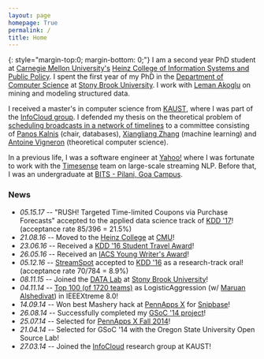 ```yaml
---
layout: page
homepage: True
permalink: /
title: Home
---
```


{: style="margin-top:0; margin-bottom: 0;"}
I am a second year PhD student at [Carnegie Mellon University's][12]
[Heinz College of Information Systems and Public Policy][13].
I spent the first year of my PhD in the [Department of Computer Science][14]
at [Stony Brook University][9]. I work with [Leman Akoglu][10] on mining and
modeling structured data.

I received a master's in computer science from [KAUST][2], where I was part of the
[InfoCloud group][1]. I defended my thesis on the theoretical problem of
[scheduling broadcasts in a network of timelines][11] to a committee consisting of
[Panos Kalnis][3] (chair, databases), [Xiangliang Zhang][5] (machine learning) and
[Antoine Vigneron][15] (theoretical computer science).

In a previous life, I was a software engineer at [Yahoo!][6] where I was fortunate to
work with the [Timesense](/yahoo/) team on large-scale streaming NLP.
Before that, I was an undergraduate at [BITS - Pilani, Goa Campus][4].

### News

   * *05.15.17* -- "RUSH! Targeted Time-limited Coupons via Purchase Forecasts" accepted to the applied data science track of [KDD '17](http://www.kdd.org/kdd2017/)! (acceptance rate 85/396 = 21.5%)
   * *21.08.16* -- Moved to the [Heinz College][13] at [CMU][12]!
   * *23.06.16* -- Received a [KDD '16 Student Travel Award](http://www.kdd.org/kdd2016/registration/student-awards)!
   * *26.05.16* -- Received an [IACS Young Writer's Award](http://www.iacs.stonybrook.edu/awards/writers)!
   * *05.12.16* -- [StreamSpot](http://bit.ly/streamspot) accepted to [KDD '16](http://www.kdd.org/kdd2016/) as a research-track oral! (acceptance rate 70/784 = 8.9%)
   * *08.11.15* -- Joined the [DATA Lab](http://www3.cs.stonybrook.edu/~datalab/) at [Stony Brook University][9]!
   * *04.11.14* -- [Top 100 (of 1720 teams)](http://www.ieee.org/membership_services/membership/students/competitions/xtreme/xtreme8ranking_overall.pdf) as LogisticAggression (w/ [Maruan Alshedivat](http://maruan.alshedivat.com)) in IEEEXtreme 8.0!
   * *14.09.14* -- Won best Mashery hack at [PennApps X](http://2014f.pennapps.com/) for [Snipbase](http://challengepost.com/software/snipbase)!
   * *26.08.14* -- Successfully completed my [GSoC '14 project][7]! 
   * *25.07.14* -- Selected for [PennApps X Fall 2014](http://2014f.pennapps.com/)!
   * *21.04.14* -- Selected for GSoC '14 with the Oregon State University Open Source Lab!
   * *27.03.14* -- Joined the [InfoCloud][1] research group at KAUST!

[1]: http://cloud.kaust.edu.sa/
[2]: http://www.kaust.edu.sa/
[3]: http://www.panoskalnis.com/
[4]: http://www.bits-pilani.ac.in/goa/
[5]: https://www.lri.fr/~xlzhang/
[6]: http://www.yahoo.com/
[7]: https://www.google-melange.com/gsoc/project/details/google/gsoc2014/emaadmanzoor/5693417237512192
[8]: http://www3.cs.stonybrook.edu/~leman/index.html
[9]: http://www.stonybrook.edu/
[10]: http://www.andrew.cmu.edu/user/lakoglu/
[11]: http://repository.kaust.edu.sa/kaust/handle/10754/552703
[12]: http://www.cmu.edu/
[13]: http://heinz.cmu.edu/
[14]: https://www.cs.stonybrook.edu/
[15]: http://algo.unist.ac.kr/members-2/antoine-vigneron/
